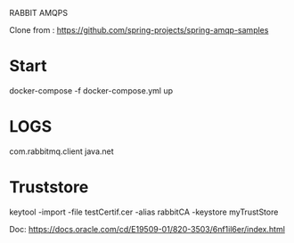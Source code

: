 RABBIT AMQPS

Clone from : https://github.com/spring-projects/spring-amqp-samples


# Start

docker-compose -f docker-compose.yml up


# LOGS

com.rabbitmq.client
java.net

# Truststore

keytool -import -file testCertif.cer -alias rabbitCA -keystore myTrustStore


Doc: https://docs.oracle.com/cd/E19509-01/820-3503/6nf1il6er/index.html

